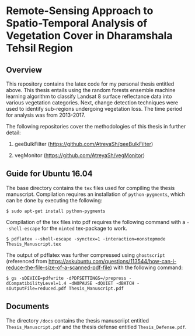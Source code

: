 # Remote-Sensing Approach to Spatio-Temporal Analysis of Vegetation Cover in Dharamshala Tehsil Region

## Overview

This repository contains the latex code for my personal thesis entitled above. This thesis entails using the random forests ensemble machine learning algorithm to classify Landsat 8 surface reflectance data into various vegetation categories. Next, change detection techniques were used to identify sub-regions undergoing vegetation loss. The time period for analysis was from 2013-2017.

The following repositories cover the methodologies of this thesis in further detail:

1. geeBulkFilter (https://github.com/AtreyaSh/geeBulkFilter)

2. vegMonitor (https://github.com/AtreyaSh/vegMonitor)

## Guide for Ubuntu 16.04

The base directory contains the `tex` files used for compiling the thesis manuscript. Compilation requires an installation of `python-pygments`, which can be done by executing the following:

```shell
$ sudo apt-get install python-pygments
```

Compilation of the tex files into pdf requires the following command with a `--shell-escape` for the `minted` tex-package to work.

```shell
$ pdflatex --shell-escape -synctex=1 -interaction=nonstopmode Thesis_Manuscript.tex
```

The output of pdflatex was further compressed using `ghostscript` (referenced from https://askubuntu.com/questions/113544/how-can-i-reduce-the-file-size-of-a-scanned-pdf-file) with the following command:

```shell
$ gs -sDEVICE=pdfwrite -dPDFSETTINGS=/prepress -dCompatibilityLevel=1.4 -dNOPAUSE -dQUIET -dBATCH -sOutputFile=reduced.pdf Thesis_Manuscript.pdf
```

## Documents

The directory `/docs` contains the thesis manuscriipt entitled `Thesis_Manuscript.pdf` and the thesis defense entitled `Thesis_Defense.pdf`.
